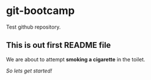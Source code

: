 # git-bootcamp
Test github repository.
## This is out first README file
We are about to attempt **smoking a cigarette** in the toilet.

*So lets get started!*

